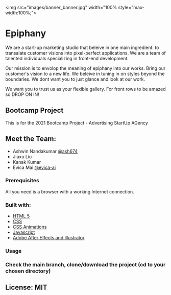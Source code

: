 <img src="images/banner_banner.jpg" width="100% style="max-width:100%;">

<h1 text-align="centre">Epiphany</h1>
We are a start-up marketing studio that beleive in one main ingredient: to transalate customer visions into pixel-perfect applications. We are a team of talented individuals specializing in front-end development. 

Our mission is to envolop the meaning of epiphany into our works. Bring our customer's vision to a new life. We beleive in tuning in on styles beyond the boundaries. 
We dont want you to just glance and look at our work.

We want you to trust us as your flexible gallery. For front rows to be amazed so DROP ON IN!

<h2>Bootcamp Project</h2>
This is for the 2021 Bootcamp Project - Advertising StartUp AGency

<h2>Meet the Team:</h2>
<ul>
<li>Ashwin Nandakumar <a href="https://github.com/ash674">@ash674</a></li>
<li>Jiaxu Liu</li>
<li>Kanak Kumar</li>
<li>Evica Mai <a href="https://github.com/evica-ai">@evica-ai</a></li>
</ul>

<h3>Prerequisites</h3>
All you need is a browser with a working Internet connection.

<h3>Built with:</h3>
<ul>
<li><a href="https://www.w3.org/TR/2008/WD-html5-20080122/">HTML 5</a></li>
<li><a href="https://www.w3.org/Style/CSS/Overview.en.html">CSS</a></li>
<li><a href="https://developer.mozilla.org/en-US/docs/Web/CSS/CSS_Animations">CSS Animations</a></li>
<li><a href="https://www.w3schools.com/js/DEFAULT.asp">Javascript</a></li>
<li><a href="https://www.adobe.com/ca/creativecloud/buy/students.html">Adobe After Effects and Illustrator</a></li>
</ul>

<h3>Usage<h3>
Check the main branch, clone/download the project (cd to your chosen directory)

<h2>License: MIT</h2>
